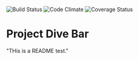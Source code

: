 ![Build Status](https://codeship.com/projects/<2ba85650-e4b2-0134-bf5f-3ac90cb8ca14>/status?branch=master)
![Code Climate](https://codeclimate.com/github/<ryancoopersmith>/<project_dive_bomb>.png)
![Coverage Status](https://coveralls.io/repos/<ryancoopersmith>/<project_dive_bomb>/badge.png)

# Project Dive Bar

"THis is a README test."
